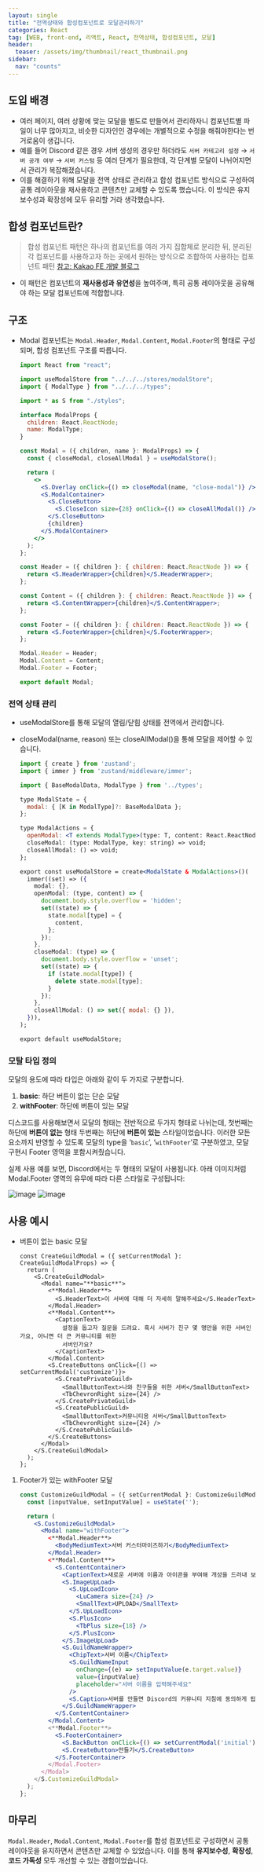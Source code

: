 ```yaml
---
layout: single
title: "전역상태와 합성컴포넌트로 모달관리하기"
categories: React
tag: [WEB, front-end, 리액트, React, 전역상태, 합성컴포넌트, 모달]
header:
  teaser: /assets/img/thumbnail/react_thumbnail.png
sidebar:
  nav: "counts"
---
```


## 도입 배경

- 여러 페이지, 여러 상황에 맞는 모달을 별도로 만들어서 관리하자니 컴포넌트별 파일이 너무 많아지고, 비슷한 디자인인 경우에는 개별적으로 수정을 해줘야한다는 번거로움이 생깁니다.
- 예를 들어 Discord 같은 경우 서버 생성의 경우만 하더라도 `서버 카테고리 설정` → `서버 공개 여부` → `서버 커스텀` 등 여러 단계가 필요한데, 각 단계별 모달이 나뉘어지면서 관리가 복잡해졌습니다.
- 이를 해결하기 위해 모달을 전역 상태로 관리하고 합성 컴포넌트 방식으로 구성하여 공통 레이아웃을 재사용하고 콘텐츠만 교체할 수 있도록 했습니다. 이 방식은 유지보수성과 확장성에 모두 유리할 거라 생각했습니다.

## 합성 컴포넌트란?

> 합성 컴포넌트 패턴은 하나의 컴포넌트를 여러 가지 집합체로 분리한 뒤, 분리된 각 컴포넌트를 사용하고자 하는 곳에서 원하는 방식으로 조합하여 사용하는 컴포넌트 패턴
> [참고: Kakao FE 개발 블로그](https://fe-developers.kakaoent.com/2022/220731-composition-component/)

- 이 패턴은 컴포넌트의 **재사용성과 유연성**을 높여주며, 특히 공통 레이아웃을 공유해야 하는 모달 컴포넌트에 적합합니다.

## 구조

- Modal 컴포넌트는 `Modal.Header`, `Modal.Content`, `Modal.Footer`의 형태로 구성되며, 합성 컴포넌트 구조를 따릅니다.

  ```jsx
  import React from "react";

  import useModalStore from "../../../stores/modalStore";
  import { ModalType } from "../../../types";

  import * as S from "./styles";

  interface ModalProps {
    children: React.ReactNode;
    name: ModalType;
  }

  const Modal = ({ children, name }: ModalProps) => {
    const { closeModal, closeAllModal } = useModalStore();

    return (
      <>
        <S.Overlay onClick={() => closeModal(name, "close-modal")} />
        <S.ModalContainer>
          <S.CloseButton>
            <S.CloseIcon size={28} onClick={() => closeAllModal()} />
          </S.CloseButton>
          {children}
        </S.ModalContainer>
      </>
    );
  };

  const Header = ({ children }: { children: React.ReactNode }) => {
    return <S.HeaderWrapper>{children}</S.HeaderWrapper>;
  };

  const Content = ({ children }: { children: React.ReactNode }) => {
    return <S.ContentWrapper>{children}</S.ContentWrapper>;
  };

  const Footer = ({ children }: { children: React.ReactNode }) => {
    return <S.FooterWrapper>{children}</S.FooterWrapper>;
  };

  Modal.Header = Header;
  Modal.Content = Content;
  Modal.Footer = Footer;

  export default Modal;
  ```

### 전역 상태 관리

- useModalStore를 통해 모달의 열림/닫힘 상태를 전역에서 관리합니다.
- closeModal(name, reason) 또는 closeAllModal()을 통해 모달을 제어할 수 있습니다.

  ```jsx
  import { create } from 'zustand';
  import { immer } from 'zustand/middleware/immer';

  import { BaseModalData, ModalType } from '../types';

  type ModalState = {
    modal: { [K in ModalType]?: BaseModalData };
  };

  type ModalActions = {
    openModal: <T extends ModalType>(type: T, content: React.ReactNode) => void;
    closeModal: (type: ModalType, key: string) => void;
    closeAllModal: () => void;
  };

  export const useModalStore = create<ModalState & ModalActions>()(
    immer((set) => ({
      modal: {},
      openModal: (type, content) => {
        document.body.style.overflow = 'hidden';
        set((state) => {
          state.modal[type] = {
            content,
          };
        });
      },
      closeModal: (type) => {
        document.body.style.overflow = 'unset';
        set((state) => {
          if (state.modal[type]) {
            delete state.modal[type];
          }
        });
      },
      closeAllModal: () => set({ modal: {} }),
    })),
  );

  export default useModalStore;

  ```

### 모탈 타입 정의

모달의 용도에 따라 타입은 아래와 같이 두 가지로 구분합니다.

1. **basic**: 하단 버튼이 없는 단순 모달
2. **withFooter**: 하단에 버튼이 있는 모달

디스코드를 사용해보면서 모달의 형태는 전반적으로 두가지 형태로 나뉘는데, 첫번째는 하단에 **버튼이 없는** 형태 두번째는 하단에 **버튼이 있는** 스타일이었습니다. 이러한 모든 요소까지 반영할 수 있도록 모달의 type을 ‘`basic`’, ‘`withFooter`’로 구분하였고, 모달 구현시 Footer 영역을 포함시켜줬습니다.

실제 사용 예를 보면, Discord에서는 두 형태의 모달이 사용됩니다.
아래 이미지처럼 Modal.Footer 영역의 유무에 따라 다른 스타일로 구성됩니다:

![image](/assets/img/modal_basic.png)
![image](/assets/img/modal_withFooter.png)

## 사용 예시

- 버튼이 없는 basic 모달
  ```tsx
  const CreateGuildModal = ({ setCurrentModal }: CreateGuildModalProps) => {
    return (
      <S.CreateGuildModal>
        <Modal name="**basic**">
          <**Modal.Header**>
            <S.HeaderText>이 서버에 대해 더 자세히 말해주세요</S.HeaderText>
          </Modal.Header>
          <**Modal.Content**>
            <CaptionText>
              설정을 돕고자 질문을 드려요. 혹시 서버가 친구 몇 명만을 위한 서버인가요, 아니면 더 큰 커뮤니티를 위한
              서버인가요?
            </CaptionText>
          </Modal.Content>
          <S.CreateButtons onClick={() => setCurrentModal('customize')}>
            <S.CreatePrivateGuild>
              <SmallButtonText>나와 친구들을 위한 서버</SmallButtonText>
              <TbChevronRight size={24} />
            </S.CreatePrivateGuild>
            <S.CreatePublicGuild>
              <SmallButtonText>커뮤니티용 서버</SmallButtonText>
              <TbChevronRight size={24} />
            </S.CreatePublicGuild>
          </S.CreateButtons>
        </Modal>
      </S.CreateGuildModal>
    );
  };
  ```

1. Footer가 있는 withFooter 모달

   ```jsx
   const CustomizeGuildModal = ({ setCurrentModal }: CustomizeGuildModalProps) => {
     const [inputValue, setInputValue] = useState('');

     return (
       <S.CustomizeGuildModal>
         <Modal name="withFooter">
           <**Modal.Header**>
             <BodyMediumText>서버 커스터마이즈하기</BodyMediumText>
           </Modal.Header>
           <**Modal.Content**>
             <S.ContentContainer>
               <CaptionText>새로운 서버에 이름과 아이콘을 부여해 개성을 드러내 보세요. 나중에 언제든 바꿀 수 있어요.</CaptionText>
               <S.ImageUpLoad>
                 <S.UpLoadIcon>
                   <LuCamera size={24} />
                   <SmallText>UPLOAD</SmallText>
                 </S.UpLoadIcon>
                 <S.PlusIcon>
                   <TbPlus size={18} />
                 </S.PlusIcon>
               </S.ImageUpLoad>
               <S.GuildNameWrapper>
                 <ChipText>서버 이름</ChipText>
                 <S.GuildNameInput
                   onChange={(e) => setInputValue(e.target.value)}
                   value={inputValue}
                   placeholder="서버 이름을 입력해주세요"
                 />
                 <S.Caption>서버를 만들면 Discord의 커뮤니티 지침에 동의하게 됩니다.</S.Caption>
               </S.GuildNameWrapper>
             </S.ContentContainer>
           </Modal.Content>
           <**Modal.Footer**>
             <S.FooterContainer>
               <S.BackButton onClick={() => setCurrentModal('initial')}>뒤로가기</S.BackButton>
               <S.CreateButton>만들기</S.CreateButton>
             </S.FooterContainer>
           </Modal.Footer>
         </Modal>
       </S.CustomizeGuildModal>
     );
   };
   ```

## 마무리

`Modal.Header`, `Modal.Content`, `Modal.Footer`를 합성 컴포넌트로 구성하면서 공통 레이아웃을 유지하면서 콘텐츠만 교체할 수 있었습니다. 이를 통해 **유지보수성**, **확장성**, **코드 가독성** 모두 개선할 수 있는 경험이었습니다.
